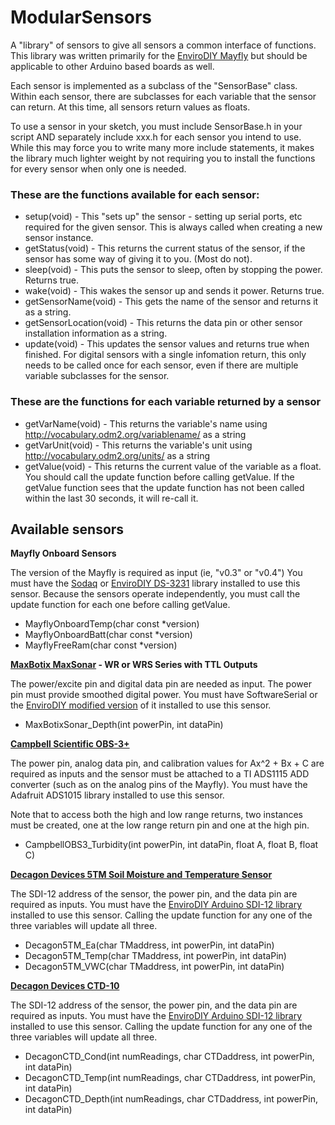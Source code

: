 # ModularSensors

A "library" of sensors to give all sensors a common interface of functions.  This library was written primarily for the [EnviroDIY Mayfly](https://envirodiy.org/mayfly/) but should be applicable to other Arduino based boards as well.

Each sensor is implemented as a subclass of the "SensorBase" class.  Within each sensor, there are subclasses for each variable that the sensor can return.  At this time, all sensors return values as floats.

To use a sensor in your sketch, you must include SensorBase.h in your script AND separately include xxx.h for each sensor you intend to use.  While this may force you to write many more include statements, it makes the library much lighter weight by not requiring you to install the functions for every sensor when only one is needed.

### These are the functions available for each sensor:
- setup(void) - This "sets up" the sensor - setting up serial ports, etc required for the given sensor.  This is always called when creating a new sensor instance.
- getStatus(void) - This returns the current status of the sensor, if the sensor has some way of giving it to you.  (Most do not).
- sleep(void) - This puts the sensor to sleep, often by stopping the power.  Returns true.
- wake(void) - This wakes the sensor up and sends it power.  Returns true.
- getSensorName(void) - This gets the name of the sensor and returns it as a string.
- getSensorLocation(void) - This returns the data pin or other sensor installation information as a string.
- update(void) - This updates the sensor values and returns true when finished.  For digital sensors with a single infomation return, this only needs to be called once for each sensor, even if there are multiple variable subclasses for the sensor.

### These are the functions for each variable returned by a sensor
- getVarName(void) - This returns the variable's name using http://vocabulary.odm2.org/variablename/ as a string
- getVarUnit(void) - This returns the variable's unit using http://vocabulary.odm2.org/units/ as a string
- getValue(void) - This returns the current value of the variable as a float.  You should call the update function before calling getValue.  If the getValue function sees that the update function has not been called within the last 30 seconds, it will re-call it.


## Available sensors

**Mayfly Onboard Sensors**

The version of the Mayfly is required as input (ie, "v0.3" or "v0.4")  You must have the [Sodaq](https://github.com/SodaqMoja/Sodaq_DS3231) or [EnviroDIY DS-3231](https://github.com/EnviroDIY/Sodaq_DS3231) library installed to use this sensor.  Because the sensors operate independently, you must call the update function for each one before calling getValue.
- MayflyOnboardTemp(char const *version)
- MayflyOnboardBatt(char const *version)
- MayflyFreeRam(char const *version)

**[MaxBotix MaxSonar](http://www.maxbotix.com/Ultrasonic_Sensors/High_Accuracy_Sensors.htm) - WR or WRS Series with TTL Outputs**

The power/excite pin and digital data pin are needed as input.  The power pin must provide smoothed digital power.  You must have SoftwareSerial or the [EnviroDIY modified version](https://github.com/EnviroDIY/SoftwareSerialMod) of it installed to use this sensor.
- MaxBotixSonar_Depth(int powerPin, int dataPin)

**[Campbell Scientific OBS-3+](https://www.campbellsci.com/obs-3plus)**

The power pin, analog data pin, and calibration values for Ax^2 + Bx + C are required as inputs and the sensor must be attached to a TI ADS1115 ADD converter (such as on the analog pins of the Mayfly).  You must have the Adafruit ADS1015 library installed to use this sensor.

Note that to access both the high and low range returns, two instances must be created, one at the low range return pin and one at the high pin.
- CampbellOBS3_Turbidity(int powerPin, int dataPin, float A, float B, float C)

**[Decagon Devices 5TM Soil Moisture and Temperature Sensor](https://www.decagon.com/en/soils/volumetric-water-content-sensors/5tm-vwc-temp/)**

The SDI-12 address of the sensor, the power pin, and the data pin are required as inputs.  You must have the [EnviroDIY Arduino SDI-12 library](https://github.com/EnviroDIY/Arduino-SDI-12) installed to use this sensor.  Calling the update function for any one of the three variables will update all three.

- Decagon5TM_Ea(char TMaddress, int powerPin, int dataPin)
- Decagon5TM_Temp(char TMaddress, int powerPin, int dataPin)
- Decagon5TM_VWC(char TMaddress, int powerPin, int dataPin)

**[Decagon Devices CTD-10](https://www.decagon.com/en/hydrology/water-level-temperature-electrical-conductivity/ctd-10-sensor-electrical-conductivity-temperature-depth/)**

The SDI-12 address of the sensor, the power pin, and the data pin are required as inputs.  You must have the [EnviroDIY Arduino SDI-12 library](https://github.com/EnviroDIY/Arduino-SDI-12) installed to use this sensor.  Calling the update function for any one of the three variables will update all three.

- DecagonCTD_Cond(int numReadings, char CTDaddress, int powerPin, int dataPin)
- DecagonCTD_Temp(int numReadings, char CTDaddress, int powerPin, int dataPin)
- DecagonCTD_Depth(int numReadings, char CTDaddress, int powerPin, int dataPin)
